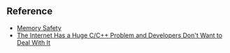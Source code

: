 ## Reference

* [Memory Safety](https://en.wikipedia.org/wiki/Memory_safety)
* [The Internet Has a Huge C/C++ Problem and Developers Don't Want to Deal With It](https://www.vice.com/en_us/article/a3mgxb/the-internet-has-a-huge-cc-problem-and-developers-dont-want-to-deal-with-it)
